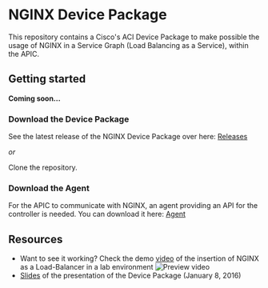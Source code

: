 # NGINX Device Package
This repository contains a Cisco's ACI Device Package to make possible the usage of NGINX in a Service Graph (Load Balancing as a Service), within the APIC.

## Getting started
**Coming soon...**

### Download the Device Package
See the latest release of the NGINX Device Package over here: [Releases](https://github.com/FServais/NGINX-Device-Package/releases)

*or*

Clone the repository.

### Download the Agent
For the APIC to communicate with NGINX, an agent providing an API for the controller is needed. You can download it here: [Agent](https://github.com/FServais/NGINX-Agent)

## Resources
- Want to see it working? Check the demo [video](https://www.youtube.com/watch?v=eLiydsFUOYc) of the insertion of NGINX as a Load-Balancer in a lab environment
![Preview video](http://fservais.com/wp-content/uploads/2016/01/NGINX-DP-Video-e1452533569560.png)
- [Slides](http://fr.slideshare.net/FabriceServais/development-of-a-cisco-aci-device-package-for-nginx-as-a-loadbalancer) of the presentation of the Device Package (January 8, 2016)
